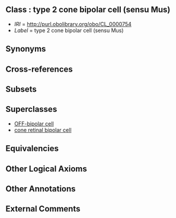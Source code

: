
## Class : type 2 cone bipolar cell (sensu Mus)

 * *IRI* = http://purl.obolibrary.org/obo/CL_0000754
 * *Label* = type 2 cone bipolar cell (sensu Mus)

## Synonyms


## Cross-references


## Subsets


## Superclasses

 * [OFF-bipolar cell](../../CL/50/CL_0000750.md)
 * [cone retinal bipolar cell](../../CL/52/CL_0000752.md)

## Equivalencies


## Other Logical Axioms


## Other Annotations


## External Comments

